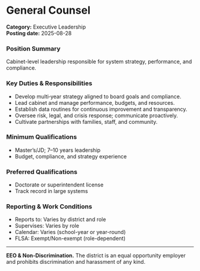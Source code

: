 # General Counsel

**Category:** Executive Leadership  
**Posting date:** 2025-08-28

### Position Summary

Cabinet-level leadership responsible for system strategy, performance, and compliance.

### Key Duties & Responsibilities
- Develop multi‑year strategy aligned to board goals and compliance.
- Lead cabinet and manage performance, budgets, and resources.
- Establish data routines for continuous improvement and transparency.
- Oversee risk, legal, and crisis response; communicate proactively.
- Cultivate partnerships with families, staff, and community.

### Minimum Qualifications
- Master’s/JD; 7–10 years leadership
- Budget, compliance, and strategy experience

### Preferred Qualifications
- Doctorate or superintendent license
- Track record in large systems

### Reporting & Work Conditions
- Reports to: Varies by district and role
- Supervises: Varies by role
- Calendar: Varies (school-year or year-round)
- FLSA: Exempt/Non-exempt (role-dependent)

---
**EEO & Non-Discrimination.** The district is an equal opportunity employer and prohibits discrimination and harassment of any kind.
